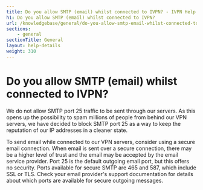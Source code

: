 ```yaml
---
title: Do you allow SMTP (email) whilst connected to IVPN? - IVPN Help
h1: Do you allow SMTP (email) whilst connected to IVPN?
url: /knowledgebase/general/do-you-allow-smtp-email-whilst-connected-to-ivpn/
sections:
    - general
sectionTitle: General
layout: help-details
weight: 310
---
```

# Do you allow SMTP (email) whilst connected to IVPN?

We do not allow SMTP port 25 traffic to be sent through our servers. As this opens up the possibility to spam millions of people from behind our VPN servers, we have decided to block SMTP port 25 as a way to keep the reputation of our IP addresses in a cleaner state.

To send email while connected to our VPN servers, consider using a secure email connection. When email is sent over a secure connection, there may be a higher level of trust and the email may be accepted by the email service provider. Port 25 is the default outgoing email port, but this offers no security.  Ports available for secure SMTP are 465 and 587, which include SSL or TLS. Check your email provider's support documentation for details about which ports are available for secure outgoing messages.
